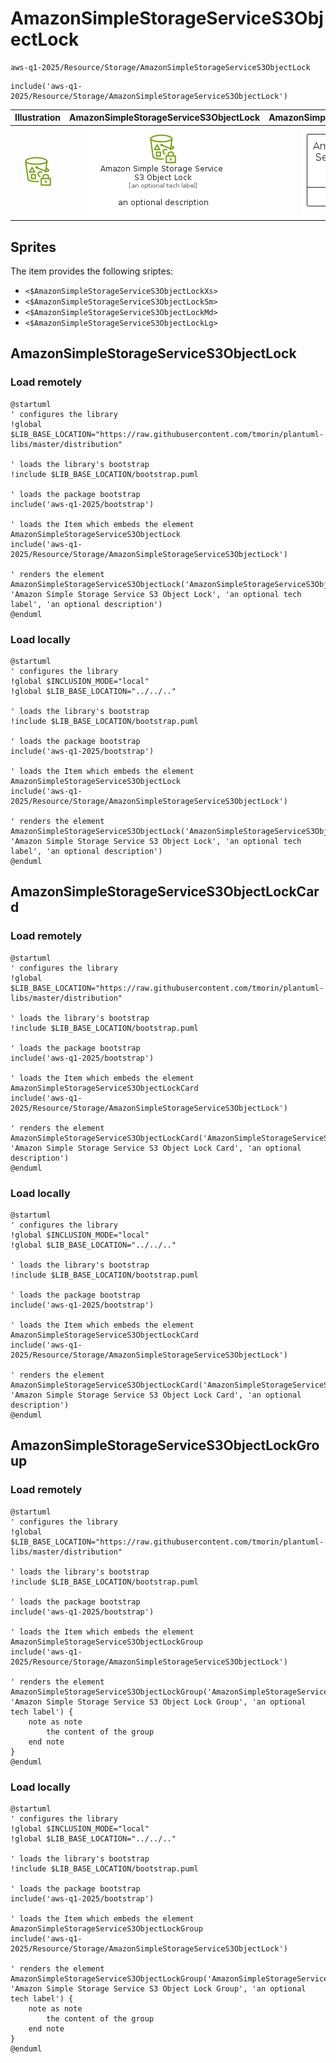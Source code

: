 # AmazonSimpleStorageServiceS3ObjectLock


```text
aws-q1-2025/Resource/Storage/AmazonSimpleStorageServiceS3ObjectLock
```

```text
include('aws-q1-2025/Resource/Storage/AmazonSimpleStorageServiceS3ObjectLock')
```



| Illustration | AmazonSimpleStorageServiceS3ObjectLock | AmazonSimpleStorageServiceS3ObjectLockCard | AmazonSimpleStorageServiceS3ObjectLockGroup |
| :---: | :---: | :---: | :---: |
| ![illustration for Illustration](../../../aws-q1-2025/Resource/Storage/AmazonSimpleStorageServiceS3ObjectLock.png) | ![illustration for AmazonSimpleStorageServiceS3ObjectLock](../../../aws-q1-2025/Resource/Storage/AmazonSimpleStorageServiceS3ObjectLock.Local.png) | ![illustration for AmazonSimpleStorageServiceS3ObjectLockCard](../../../aws-q1-2025/Resource/Storage/AmazonSimpleStorageServiceS3ObjectLockCard.Local.png) | ![illustration for AmazonSimpleStorageServiceS3ObjectLockGroup](../../../aws-q1-2025/Resource/Storage/AmazonSimpleStorageServiceS3ObjectLockGroup.Local.png) |



## Sprites
The item provides the following sriptes:

- `<$AmazonSimpleStorageServiceS3ObjectLockXs>`
- `<$AmazonSimpleStorageServiceS3ObjectLockSm>`
- `<$AmazonSimpleStorageServiceS3ObjectLockMd>`
- `<$AmazonSimpleStorageServiceS3ObjectLockLg>`





## AmazonSimpleStorageServiceS3ObjectLock

### Load remotely
```plantuml
@startuml
' configures the library
!global $LIB_BASE_LOCATION="https://raw.githubusercontent.com/tmorin/plantuml-libs/master/distribution"

' loads the library's bootstrap
!include $LIB_BASE_LOCATION/bootstrap.puml

' loads the package bootstrap
include('aws-q1-2025/bootstrap')

' loads the Item which embeds the element AmazonSimpleStorageServiceS3ObjectLock
include('aws-q1-2025/Resource/Storage/AmazonSimpleStorageServiceS3ObjectLock')

' renders the element
AmazonSimpleStorageServiceS3ObjectLock('AmazonSimpleStorageServiceS3ObjectLock', 'Amazon Simple Storage Service S3 Object Lock', 'an optional tech label', 'an optional description')
@enduml
```

### Load locally
```plantuml
@startuml
' configures the library
!global $INCLUSION_MODE="local"
!global $LIB_BASE_LOCATION="../../.."

' loads the library's bootstrap
!include $LIB_BASE_LOCATION/bootstrap.puml

' loads the package bootstrap
include('aws-q1-2025/bootstrap')

' loads the Item which embeds the element AmazonSimpleStorageServiceS3ObjectLock
include('aws-q1-2025/Resource/Storage/AmazonSimpleStorageServiceS3ObjectLock')

' renders the element
AmazonSimpleStorageServiceS3ObjectLock('AmazonSimpleStorageServiceS3ObjectLock', 'Amazon Simple Storage Service S3 Object Lock', 'an optional tech label', 'an optional description')
@enduml
```

## AmazonSimpleStorageServiceS3ObjectLockCard

### Load remotely
```plantuml
@startuml
' configures the library
!global $LIB_BASE_LOCATION="https://raw.githubusercontent.com/tmorin/plantuml-libs/master/distribution"

' loads the library's bootstrap
!include $LIB_BASE_LOCATION/bootstrap.puml

' loads the package bootstrap
include('aws-q1-2025/bootstrap')

' loads the Item which embeds the element AmazonSimpleStorageServiceS3ObjectLockCard
include('aws-q1-2025/Resource/Storage/AmazonSimpleStorageServiceS3ObjectLock')

' renders the element
AmazonSimpleStorageServiceS3ObjectLockCard('AmazonSimpleStorageServiceS3ObjectLockCard', 'Amazon Simple Storage Service S3 Object Lock Card', 'an optional description')
@enduml
```

### Load locally
```plantuml
@startuml
' configures the library
!global $INCLUSION_MODE="local"
!global $LIB_BASE_LOCATION="../../.."

' loads the library's bootstrap
!include $LIB_BASE_LOCATION/bootstrap.puml

' loads the package bootstrap
include('aws-q1-2025/bootstrap')

' loads the Item which embeds the element AmazonSimpleStorageServiceS3ObjectLockCard
include('aws-q1-2025/Resource/Storage/AmazonSimpleStorageServiceS3ObjectLock')

' renders the element
AmazonSimpleStorageServiceS3ObjectLockCard('AmazonSimpleStorageServiceS3ObjectLockCard', 'Amazon Simple Storage Service S3 Object Lock Card', 'an optional description')
@enduml
```

## AmazonSimpleStorageServiceS3ObjectLockGroup

### Load remotely
```plantuml
@startuml
' configures the library
!global $LIB_BASE_LOCATION="https://raw.githubusercontent.com/tmorin/plantuml-libs/master/distribution"

' loads the library's bootstrap
!include $LIB_BASE_LOCATION/bootstrap.puml

' loads the package bootstrap
include('aws-q1-2025/bootstrap')

' loads the Item which embeds the element AmazonSimpleStorageServiceS3ObjectLockGroup
include('aws-q1-2025/Resource/Storage/AmazonSimpleStorageServiceS3ObjectLock')

' renders the element
AmazonSimpleStorageServiceS3ObjectLockGroup('AmazonSimpleStorageServiceS3ObjectLockGroup', 'Amazon Simple Storage Service S3 Object Lock Group', 'an optional tech label') {
    note as note
        the content of the group
    end note
}
@enduml
```

### Load locally
```plantuml
@startuml
' configures the library
!global $INCLUSION_MODE="local"
!global $LIB_BASE_LOCATION="../../.."

' loads the library's bootstrap
!include $LIB_BASE_LOCATION/bootstrap.puml

' loads the package bootstrap
include('aws-q1-2025/bootstrap')

' loads the Item which embeds the element AmazonSimpleStorageServiceS3ObjectLockGroup
include('aws-q1-2025/Resource/Storage/AmazonSimpleStorageServiceS3ObjectLock')

' renders the element
AmazonSimpleStorageServiceS3ObjectLockGroup('AmazonSimpleStorageServiceS3ObjectLockGroup', 'Amazon Simple Storage Service S3 Object Lock Group', 'an optional tech label') {
    note as note
        the content of the group
    end note
}
@enduml
```

